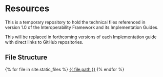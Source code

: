 # Resources

This is a temporary repository to hold the technical files referenced in version 1.0 of the Interoperability Framework and its Implementation Guides.

This will be replaced in forthcoming versions of each Implementation guide with direct links to GitHub repositories.

## File Structure

{% for file in site.static_files %}
  <a href="{{ file.path }}">{{ file.path }}</a>
{% endfor %}
